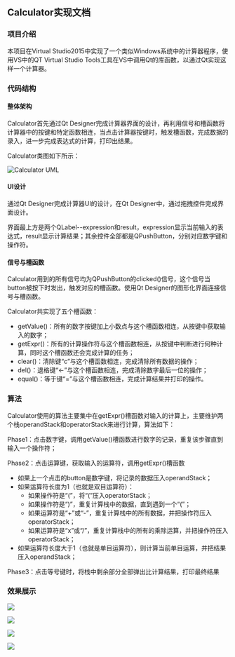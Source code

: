 ## Calculator实现文档

### 项目介绍

本项目在Virtual Studio2015中实现了一个类似Windows系统中的计算器程序，使用VS中的QT Virtual Studio Tools工具在VS中调用Qt的库函数，以通过Qt实现这样一个计算器。 

### 代码结构

#### 整体架构

Calculator首先通过Qt Designer完成计算器界面的设计，再利用信号和槽函数将计算器中的按键和特定函数相连，当点击计算器按键时，触发槽函数，完成数据的录入，进一步完成表达式的计算，打印出结果。

Calculator类图如下所示：

![Calculator UML](https://github.com/xzjqx/Calculator_Qt/blob/master/images/Calculator_UML.jpg) 

#### UI设计

通过Qt Designer完成计算器UI的设计，在Qt Designer中，通过拖拽控件完成界面设计。

界面最上方是两个QLabel--expression和result，expression显示当前输入的表达式，result显示计算结果；其余控件全部都是QPushButton，分别对应数字键和操作符。

#### 信号与槽函数

Calculator用到的所有信号均为QPushButton的clicked()信号，这个信号当button被按下时发出，触发对应的槽函数。使用Qt Designer的图形化界面连接信号与槽函数。

Calculator共实现了五个槽函数：

- getValue()：所有的数字按键加上小数点与这个槽函数相连，从按键中获取输入的数字；
- getExpr()：所有的计算操作符与这个槽函数相连，从按键中判断进行何种计算，同时这个槽函数还会完成计算的任务；
- clear()：清除键“c”与这个槽函数相连，完成清除所有数据的操作；
- del()：退格键“<-”与这个槽函数相连，完成清除数字最后一位的操作；
- equal()：等于键“=”与这个槽函数相连，完成计算结果并打印的操作。

### 算法

Calculator使用的算法主要集中在getExpr()槽函数对输入的计算上，主要维护两个栈operandStack和operatorStack来进行计算，算法如下：

 

Phase1：点击数字键，调用getValue()槽函数进行数字的记录，重复该步骤直到输入一个操作符；

Phase2：点击运算键，获取输入的运算符，调用getExpr()槽函数

- 如果上一个点击的button是数字键，将记录的数据压入operandStack；
- 如果运算符长度为1（也就是双目运算符）：
  - 如果操作符是“(”，将“(”压入operatorStack；
  - 如果操作符是“)”，重复计算栈中的数据，直到遇到一个“(”；
  - 如果运算符是“+”或“-”，重复计算栈中的所有数据，并把操作符压入operatorStack；
  - 如果运算符是“x”或“/”，重复计算栈中的所有的乘除运算，并把操作符压入operatorStack；
- 如果运算符长度大于1（也就是单目运算符），则计算当前单目运算，并把结果压入operandStack；

Phase3：点击等号键时，将栈中剩余部分全部弹出比计算结果，打印最终结果

### 效果展示

![](https://github.com/xzjqx/Calculator_Qt/blob/master/images/operator_priority.gif)

![](https://github.com/xzjqx/Calculator_Qt/blob/master/images/parentheses.gif)

![](https://github.com/xzjqx/Calculator_Qt/blob/master/images/unary_operation.gif)

![](https://github.com/xzjqx/Calculator_Qt/blob/master/images/exception.gif)



